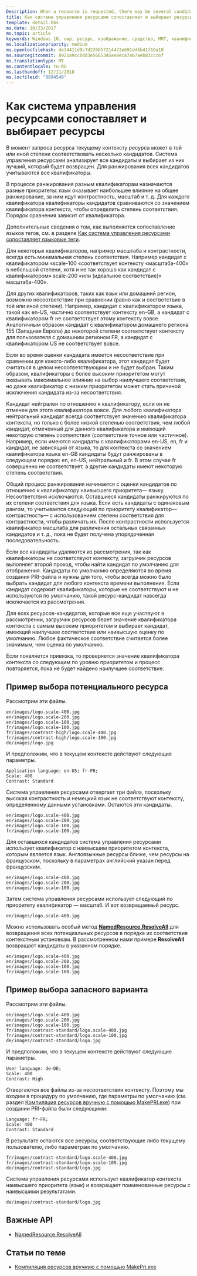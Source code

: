 ```yaml
---
Description: When a resource is requested, there may be several candidates that match the current resource context to some degree. The Resource Management System will analyze all of the candidates and determine the best candidate to return. This topic describes that process in detail and gives examples.
title: Как система управления ресурсами сопоставляет и выбирает ресурсы
template: detail.hbs
ms.date: 10/23/2017
ms.topic: article
keywords: Windows 10, uwp, ресурс, изображение, средство, MRT, квалификатор
ms.localizationpriority: medium
ms.openlocfilehash: de34411d9c7d226857214472e691dd6b41f10a18
ms.sourcegitcommit: 8921a9cc0dd3e5665345ae8eca7ab7aeb83ccc6f
ms.translationtype: MT
ms.contentlocale: ru-RU
ms.lasthandoff: 12/11/2018
ms.locfileid: "8894548"
---
```

# <a name="how-the-resource-management-system-matches-and-chooses-resources"></a>Как система управления ресурсами сопоставляет и выбирает ресурсы
В момент запроса ресурса текущему контексту ресурса может в той или иной степени соответствовать несколько кандидатов. Система управления ресурсами анализирует все кандидаты и выбирает из них лучший, который будет возвращен. Для ранжирования всех кандидатов учитываются все квалификаторы.

В процессе ранжирования разным квалификаторам назначаются разные приоритеты: язык оказывает наибольшее влияние на общее ранжирование, за ним идут контрастность, масштаб и т. д. Для каждого квалификатора квалификаторы кандидатов сравниваются со значением квалификатора контекста, чтобы определить степень соответствия. Порядок сравнения зависит от квалификатора.

Дополнительные сведения о том, как выполняется сопоставление языков тегов, см. в разделе [Как система управления ресурсами сопоставляет языковые теги](how-rms-matches-lang-tags.md).

Для некоторых квалификаторов, например масштаба и контрастности, всегда есть минимальная степень соответствия. Например кандидат с квалификатором «scale-100 «соответствует контексту «масштаба-400» в небольшой степени, хотя и не так хорошо как кандидат с квалификатором» scale-200 «или (идеальное соответствие)» масштаба-400».

Для других квалификаторов, таких как язык или домашний регион, возможно несоответствие при сравнении (равно как и соответствие в той или иной степени). Например, кандидат с квалификатором языка, такой как en-US, частично соответствует контексту en-GB, а кандидат с квалификатором fr не соответствует этому контексту вовсе. Аналогичным образом кандидат с квалификатором домашнего региона 155 (Западная Европа) до некоторой степени соответствует контексту для пользователя с домашним регионом FR, а кандидат с квалификатором US не соответствует вовсе.

Если во время оценки кандидата имеется несоответствие при сравнении для какого-либо квалификатора, этот кандидат будет считаться в целом несоответствующим и не будет выбран. Таким образом, квалификаторы с более высоким приоритетом могут оказывать максимальное влияние на выбор наилучшего соответствия, но даже квалификатор с низким приоритетом может стать причиной исключения кандидата из-за несоответствия.

Кандидат нейтрален по отношению к квалификатору, если он не отмечен для этого квалификатора вовсе. Для любого квалификатора нейтральный кандидат всегда соответствует значению квалификатора контекста, но только с более низкой степенью соответствия, чем любой кандидат, отмеченный для данного квалификатора и имеющий некоторую степень соответствия (соответствие точное или частичное). Например, если имеются кандидаты с квалификаторами en-US, en, fr и кандидат, не зависящий от языка, то для контекста со значением квалификатора языка en-GB кандидаты будут ранжированы в следующем порядке: en, en-US, нейтральный и fr. В этом случае fr совершенно не соответствует, а другие кандидаты имеют некоторую степень соответствия.

Общий процесс ранжирования начинается с оценки кандидатов по отношению к квалификатору наивысшего приоритета— языку. Несоответствия исключаются. Оставшиеся кандидаты ранжируются по их степени соответствия для языка. Если есть кандидаты с одинаковым рангом, то учитывается следующий по приоритету квалификатор— контрастность— с использованием степени соответствия для контрастности, чтобы различать их. После контрастности используется квалификатор масштаба для различения остальных связанных кандидатов и т. д., пока не будет получена упорядоченная последовательность.

Если все кандидаты удаляются из рассмотрения, так как квалификаторы не соответствуют контексту, загрузчик ресурсов выполняет второй проход, чтобы найти кандидат по умолчанию для отображения. Кандидаты по умолчанию определяются во время создания PRI-файла и нужны для того, чтобы всегда можно было выбрать кандидат для любого контекста времени выполнения. Если кандидат содержит квалификаторы, которые не соответствуют и не используются по умолчанию, такой ресурс-кандидат навсегда исключается из рассмотрения.

Для всех ресурсов-кандидатов, которые все еще участвуют в рассмотрении, загрузчик ресурсов берет значение квалификатора контекста с самым высоким приоритетом и выбирает кандидат, имеющий наилучшее соответствие или наивысшую оценку по умолчанию. Любое фактическое соответствие считается более значимым, чем оценка по умолчанию.

Если появляется привязка, то проверяется значение квалификатора контекста со следующим по уровню приоритетом и процесс повторяется, пока не будет найдено наилучшее соответствие.

## <a name="example-of-choosing-a-resource-candidate"></a>Пример выбора потенциального ресурса
Рассмотрим эти файлы.

```console
en/images/logo.scale-400.jpg
en/images/logo.scale-200.jpg
en/images/logo.scale-100.jpg  
fr/images/logo.scale-100.jpg
fr/images/contrast-high/logo.scale-400.jpg
fr/images/contrast-high/logo.scale-100.jpg
de/images/logo.jpg
```

И предположим, что в текущем контексте действуют следующие параметры.

```console
Application language: en-US; fr-FR;
Scale: 400
Contrast: Standard
```

Система управления ресурсами отвергает три файла, поскольку высокая контрастность и немецкий язык не соответствуют контексту, определенному данными установками. Остаются эти кандидаты.

```console
en/images/logo.scale-400.jpg
en/images/logo.scale-200.jpg
en/images/logo.scale-100.jpg  
fr/images/logo.scale-100.jpg
```

Для оставшихся кандидатов система управления ресурсами использует квалификатор с наивысшим приоритетом контекста, которым является язык. Англоязычные ресурсы ближе, чем ресурсы на французском, поскольку в параметрах английский указан перед французским.

```console
en/images/logo.scale-400.jpg
en/images/logo.scale-200.jpg
en/images/logo.scale-100.jpg  
```

Затем система управления ресурсами использует следующий по приоритету квалификатор — масштаб. И вот возвращаемый ресурс.

```console
en/images/logo.scale-400.jpg
```

Можно использовать особый метод [**NamedResource.ResolveAll**](/uwp/api/windows.applicationmodel.resources.core.namedresource.resolveall?branch=live) для возвращения всех потенциальных ресурсов в порядке их соответствия контекстным установкам. В рассмотренном нами примере **ResolveAll** возвращает кандидаты в указанном порядке.

```console
en/images/logo.scale-400.jpg
en/images/logo.scale-200.jpg
en/images/logo.scale-100.jpg  
fr/images/logo.scale-100.jpg
```

## <a name="example-of-producing-a-fallback-choice"></a>Пример выбора запасного варианта
Рассмотрим эти файлы.

```console
en/images/logo.scale-400.jpg
en/images/logo.scale-200.jpg
en/images/logo.scale-100.jpg  
fr/images/contrast-standard/logo.scale-400.jpg
fr/images/contrast-standard/logo.scale-100.jpg
de/images/contrast-standard/logo.jpg
```

И предположим, что в текущем контексте действуют следующие параметры.

```console
User language: de-DE;
Scale: 400
Contrast: High
```

Отвергаются все файлы из-за несоответствия контексту. Поэтому мы входим в процедуру по умолчанию, где параметры по умолчанию (см. раздел [Компиляция ресурсов вручную с помощью MakePRI.exe](compile-resources-manually-with-makepri.md)) при создании PRI-файла были следующими:

```console
Language: fr-FR;
Scale: 400
Contrast: Standard
```

В результате остаются все ресурсы, соответствующие либо текущему пользователю, либо параметрам по умолчанию.

```console
fr/images/contrast-standard/logo.scale-400.jpg
fr/images/contrast-standard/logo.scale-100.jpg
de/images/contrast-standard/logo.jpg
```

Система управления ресурсами использует квалификатор контекста наивысшего приоритета (язык) и возвращает поименованные ресурсы с наивысшими результатами.

```console
de/images/contrast-standard/logo.jpg
```

## <a name="important-apis"></a>Важные API
* [NamedResource.ResolveAll](/uwp/api/windows.applicationmodel.resources.core.namedresource.resolveall?branch=live)

## <a name="related-topics"></a>Статьи по теме
* [Компиляция ресурсов вручную с помощью MakePri.exe](compile-resources-manually-with-makepri.md)